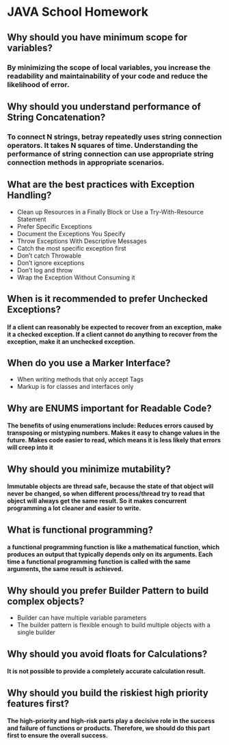 # JAVA School Homework

## Why should you have minimum scope for variables?

### By minimizing the scope of local variables, you increase the readability and maintainability of your code and reduce the likelihood of error.


## Why should you understand performance of String Concatenation?

### To connect N strings, betray repeatedly uses string connection operators. It takes N squares of time. Understanding the performance of string connection can use appropriate string connection methods in appropriate scenarios.

## What are the best practices with Exception Handling?

- Clean up Resources in a Finally Block or Use a Try-With-Resource Statement
- Prefer Specific Exceptions
- Document the Exceptions You Specify
- Throw Exceptions With Descriptive Messages
- Catch the most specific exception first
- Don’t catch Throwable
- Don’t ignore exceptions
- Don’t log and throw
- Wrap the Exception Without Consuming it

## When is it recommended to prefer Unchecked Exceptions?

#### If a client can reasonably be expected to recover from an exception, make it a checked exception. If a client cannot do anything to recover from the exception, make it an unchecked exception.


## When do you use a Marker Interface?
- When writing methods that only accept Tags
- Markup is for classes and interfaces only


## Why are ENUMS important for Readable Code?
#### The benefits of using enumerations include: Reduces errors caused by transposing or mistyping numbers. Makes it easy to change values in the future. Makes code easier to read, which means it is less likely that errors will creep into it

## Why should you minimize mutability?
#### Immutable objects are thread safe, because the state of that object will never be changed, so when different process/thread try to read that object will always get the same result. So it makes concurrent programming a lot cleaner and easier to write.

## What is functional programming?
#### a functional programming function is like a mathematical function, which produces an output that typically depends only on its arguments. Each time a functional programming function is called with the same arguments, the same result is achieved.

## Why should you prefer Builder Pattern to build complex objects?
- Builder can have multiple variable parameters
- The builder pattern is flexible enough to build multiple objects with a single builder


## Why should you avoid floats for Calculations?
#### It is not possible to provide a completely accurate calculation result.

## Why should you build the riskiest high priority features first?
#### The high-priority and high-risk parts play a decisive role in the success and failure of functions or products. Therefore, we should do this part first to ensure the overall success.
